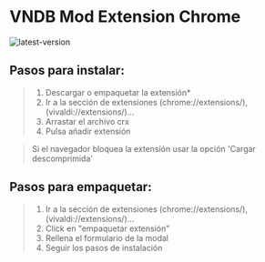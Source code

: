 # VNDB Mod Extension Chrome

![latest-version](https://img.shields.io/badge/Latest%20Version-0.1.0-brightgreen.svg)

## Pasos para instalar:

> 1. Descargar o empaquetar la extensión*
> 2. Ir a la sección de extensiones (chrome://extensions/), (vivaldi://extensions/)...
> 3. Arrastar el archivo crx
> 4. Pulsa añadir extensión

> Si el navegador bloquea la extensión usar la opción 'Cargar descomprimida'

## Pasos para empaquetar:

> 1. Ir a la sección de extensiones (chrome://extensions/), (vivaldi://extensions/)...
> 2. Click en "empaquetar extensión"
> 3. Rellena el formulario de la modal
> 4. Seguir los pasos de instalación
